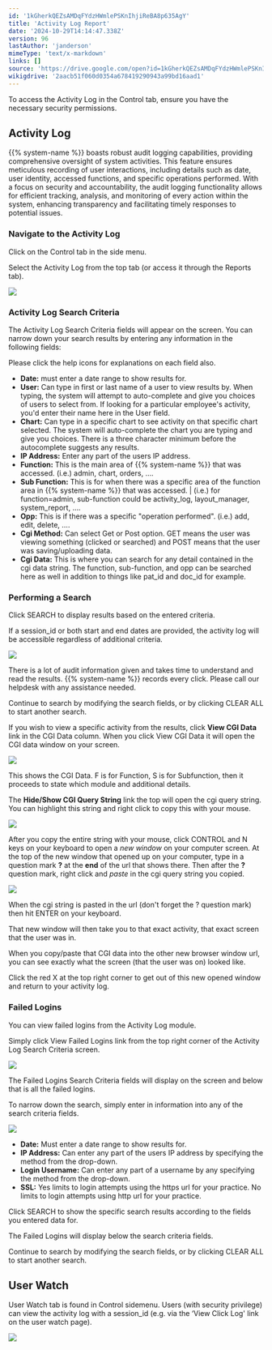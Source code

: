 ```yaml
---
id: '1kGherkQEZsAMDqFYdzHWmlePSKnIhjiReBA8p635AgY'
title: 'Activity Log Report'
date: '2024-10-29T14:14:47.338Z'
version: 96
lastAuthor: 'janderson'
mimeType: 'text/x-markdown'
links: []
source: 'https://drive.google.com/open?id=1kGherkQEZsAMDqFYdzHWmlePSKnIhjiReBA8p635AgY'
wikigdrive: '2aacb51f060d0354a678419290943a99bd16aad1'
---
```

To access the Activity Log in the Control tab, ensure you have the necessary security permissions.

## Activity Log

{{% system-name %}} boasts robust audit logging capabilities, providing comprehensive oversight of system activities. This feature ensures meticulous recording of user interactions, including details such as date, user identity, accessed functions, and specific operations performed. With a focus on security and accountability, the audit logging functionality allows for efficient tracking, analysis, and monitoring of every action within the system, enhancing transparency and facilitating timely responses to potential issues.

### Navigate to the Activity Log

Click on the Control tab in the side menu.

Select the Activity Log from the top tab (or access it through the Reports tab).

![](../activity-log-report.assets/7474b2e06ee53d375a6caaec2af7da97.png)

### Activity Log Search Criteria

The Activity Log Search Criteria fields will appear on the screen. You can narrow down your search results by entering any information in the following fields:

Please click the help icons for explanations on each field also.

* <strong>Date:</strong> must enter a date range to show results for.
* <strong>User:</strong> Can type in first or last name of a user to view results by. When typing, the system will attempt to auto-complete and give you choices of users to select from. If looking for a particular employee's activity, you'd enter their name here in the User field.
* <strong>Chart:</strong> Can type in a specific chart to see activity on that specific chart selected. The system will auto-complete the chart you are typing and give you choices. There is a three character minimum before the autocomplete suggests any results.
* <strong>IP Address:</strong> Enter any part of the users IP address.
* <strong>Function:</strong> This is the main area of {{% system-name %}} that was accessed. (i.e.) admin, chart, orders, ….
* <strong>Sub Function:</strong> This is for when there was a specific area of the function area in {{% system-name %}} that was accessed. | (i.e.) for function=admin, sub-function could be activity_log, layout_manager, system_report, ….
* <strong>Opp:</strong> This is if there was a specific "operation performed". (i.e.) add, edit, delete, ….
* <strong>Cgi Method:</strong> Can select Get or Post option. GET means the user was viewing something (clicked or searched) and POST means that the user was saving/uploading data.
* <strong>Cgi Data:</strong> This is where you can search for any detail contained in the cgi data string. The function, sub-function, and opp can be searched here as well in addition to things like pat_id and doc_id for example.

### Performing a Search

Click SEARCH to display results based on the entered criteria.

If a session_id or both start and end dates are provided, the activity log will be accessible regardless of additional criteria.

![](../activity-log-report.assets/0414b7210cc22d3abf4033d93d920c11.png)

There is a lot of audit information given and takes time to understand and read the results. {{% system-name %}} records every click. Please call our helpdesk with any assistance needed.

Continue to search by modifying the search fields, or by clicking CLEAR ALL to start another search.

If you wish to view a specific activity from the results, click **View CGI Data** link in the CGI Data column. When you click View CGI Data it will open the CGI data window on your screen.

![](../activity-log-report.assets/41e4d8aeca78fbebd3b30d8631c4b6fb.png)

This shows the CGI Data. F is for Function, S is for Subfunction, then it proceeds to state which module and additional details.

The **Hide/Show CGI Query String** link the top will open the cgi query string. You can highlight this string and right click to copy this with your mouse.

![](../activity-log-report.assets/9425de75c5a85c2186b968c951c97b5e.png)

After you copy the entire string with your mouse, click CONTROL and N keys on your keyboard to open a *new window* on your computer screen. At the top of the new window that opened up on your computer, type in a question mark **?** at the **end** of the url that shows there. Then after the **?** question mark, right click and *paste* in the cgi query string you copied.

![](../activity-log-report.assets/028496aef9da28dec936c9256960c621.png)

When the cgi string is pasted in the url (don't forget the ? question mark) then hit ENTER on your keyboard.

That new window will then take you to that exact activity, that exact screen that the user was in.

When you copy/paste that CGI data into the other new browser window url, you can see exactly what the screen (that the user was on) looked like.

Click the red X at the top right corner to get out of this new opened window and return to your activity log.

### Failed Logins

You can view failed logins from the Activity Log module.

Simply click View Failed Logins link from the top right corner of the Activity Log Search Criteria screen.

![](../activity-log-report.assets/8167bed2baca2dee80e790889f235fa2.png)

The Failed Logins Search Criteria fields will display on the screen and below that is all the failed logins.

To narrow down the search, simply enter in information into any of the search criteria fields.

![](../activity-log-report.assets/d2d34bca7689207b6427a529d37b9346.png)

* <strong>Date:</strong> Must enter a date range to show results for.
* <strong>IP Address:</strong> Can enter any part of the users IP address by specifying the method from the drop-down.
* <strong>Login Username:</strong> Can enter any part of a username by any specifying the method from the drop-down.
* <strong>SSL:</strong> Yes limits to login attempts using the https url for your practice. No limits to login attempts using http url for your practice.

Click SEARCH to show the specific search results according to the fields you entered data for.

The Failed Logins will display below the search criteria fields.

Continue to search by modifying the search fields, or by clicking CLEAR ALL to start another search.

## User Watch

User Watch tab is found in Control sidemenu. Users (with security privilege) can view the activity log with a session_id (e.g. via the ‘View Click Log' link on the user watch page).

![](../activity-log-report.assets/0203665d1d530c372f1e27ed8eb151d2.png)

